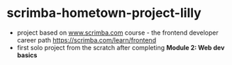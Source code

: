 # scrimba-hometown-project-lilly

- project based on www.scrimba.com course - the frontend developer career path https://scrimba.com/learn/frontend
- first solo project from the scratch after completing **Module 2: Web dev basics**
